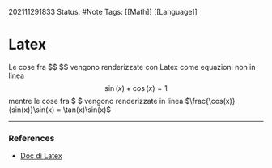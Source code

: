 202111291833
Status: #Note
Tags: [[Math]] [[Language]]

# Latex

Le cose fra \$\$ \$\$ vengono renderizzate con Latex come equazioni non in linea $$ \sin(x) + \cos(x) = 1 $$ mentre le cose fra \$ \$ vengono renderizzate in linea $\frac{\cos(x)}{sin(x)}\sin(x) = \tan(x)\sin(x)$

---
### References

- [Doc di Latex](https://www.latex-project.org/help/documentation/amsldoc.pdf)
